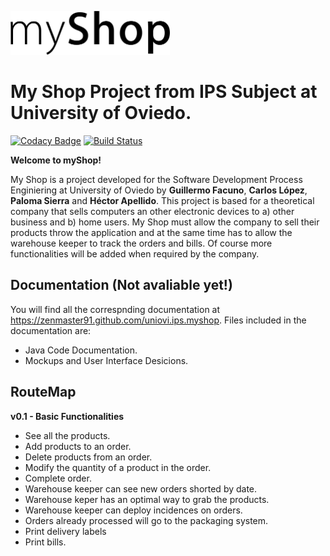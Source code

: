 <img src="myshop-logo-black.png" alt="myShop" height="70"><p>
# My Shop Project from IPS Subject at University of Oviedo.
[![Codacy Badge](https://api.codacy.com/project/badge/Grade/881dfec7ffa8472097df1d3b1b8a8313)](https://www.codacy.com?utm_source=github.com&amp;utm_medium=referral&amp;utm_content=ZenMaster91/uniovi.ips.myshop&amp;utm_campaign=Badge_Grade)
[![Build Status](https://travis-ci.com/ZenMaster91/uniovi.ips.myshop.svg?token=TtyrRtm6h2Zz1Kj9USKu&branch=travis-integration)](https://travis-ci.com/ZenMaster91/uniovi.ips.myshop)

**Welcome to myShop!**

My Shop is a project developed for the Software Development Process Enginiering at University of Oviedo by **Guillermo Facuno**, **Carlos López**, **Paloma Sierra** and **Héctor Apellido**. This project is based for a theoretical company that sells computers an other electronic devices to a) other business and b) home users. My Shop must allow the company to sell their products throw the application and at the same time has to allow the warehouse keeper to track the orders and bills. Of course more functionalities will be added when required by the company.

## Documentation (Not avaliable yet!)
You will find all the correspnding documentation at https://zenmaster91.github.com/uniovi.ips.myshop. Files included in the documentation are:
* Java Code Documentation.
* Mockups and User Interface Desicions.

## RouteMap
**v0.1 - Basic Functionalities**
* See all the products.
* Add products to an order.
* Delete products from an order.
* Modify the quantity of a product in the order.
* Complete order.
* Warehouse keeper can see new orders shorted by date.
* Warehouse keper has an optimal way to grab the products.
* Warehouse keeper can deploy incidences on orders.
* Orders already processed will go to the packaging system.
* Print delivery labels
* Print bills.
